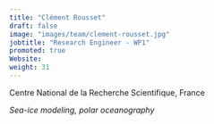 ```yaml
---
title: "Clément Rousset"
draft: false
image: "images/team/clement-rousset.jpg"
jobtitle: "Research Engineer - WP1"
promoted: true
Website:
weight: 31
---
```


Centre National de la Recherche Scientifique, France

*Sea-ice modeling, polar oceanography*
